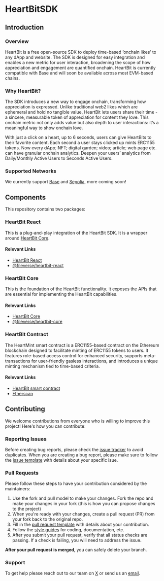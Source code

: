 # HeartBitSDK

## Introduction

### Overview

HeartBit is a free open-source SDK to deploy time-based ‘onchain likes’ to any dApp and website. The SDK is designed for easy integration and enables a new metric for user interaction, broadening the scope of how appreciation and engagement are quantified onchain. HeartBit is currently compatible with Base and will soon be available across most EVM-based chains.

### Why HeartBit?

The SDK introduces a new way to engage onchain, transforming how appreciation is expressed. Unlike traditional web2 likes which are ephemeral and hold no tangible value, HeartBit lets users share their time - a sincere, measurable token of appreciation for content they love. This onchain metric not only adds value but also depth to user interactions: it’s a meaningful way to show onchain love.

With just a click on a heart, up to 6 seconds, users can give HeartBits to their favorite content. Each second a user stays clicked up mints ERC1155 tokens. Now every dApp; NFT; digital garden; video; article; web page etc. can have granular onchain analytics. Deepen your users’ analytics from Daily/Monthly Active Users to Seconds Active Users.

### Supported Networks

We currently support [Base](https://chainlist.org/chain/8453) and [Sepolia](https://chainlist.org/chain/58008), more coming soon!

## Components

This repository contains two packages:

### HeartBit React

This is a plug-and-play integration of the HeartBit SDK. It is a wrapper around [HeartBit Core](https://github.com/fileverse/HeartBitSDK/tree/main/packages/heartbit-core).

#### Relevant Links

- [HeartBit React](https://github.com/fileverse/HeartBitSDK/tree/main/packages/heartbit-react)
- [@fileverse/heartbit-react](https://www.npmjs.com/package/@fileverse/heartbit-react)

### HeartBit Core

This is the foundation of the HeartBit functionality. It exposes the APIs that are essential for implementing the HeartBit capabilities.

#### Relevant Links

- [HeartBit Core](https://github.com/fileverse/HeartBitSDK/tree/main/packages/heartbit-core)
- [@fileverse/heartbit-core](https://www.npmjs.com/package/@fileverse/heartbit-core)

### HeartBit Contract

The HeartMint smart contract is a ERC1155-based contract on the Ethereum blockchain designed to facilitate minting of ERC1155 tokens to users. It features role-based access control for enhanced security, supports meta-transactions for user-friendly gasless interactions, and introduces a unique minting mechanism tied to time-based criteria.

#### Relevant Links

- [HeartBit smart contract](https://github.com/fileverse/fileverse-smartcontracts-v2/blob/feat/base/contracts/heartbit.sol)
- [Etherscan](https://github.com/fileverse/HeartBitSDK/tree/main/packages/heartbit-core)

## Contributing

We welcome contributions from everyone who is willing to improve this project! Here's how you can contribute:

### Reporting Issues

Before creating bug reports, please check the [issue tracker](https://github.com/fileverse/HeartBitSDK/issues) to avoid duplicates. When you are creating a bug report, please make sure to follow the [issue template](LINK_TO_ISSUE_TEMPLATE) with details about your specific isue.

### Pull Requests

Please follow these steps to have your contribution considered by the maintainers:

1. Use the fork and pull model to make your changes. Fork the repo and make your changes in your fork (this is how you can propose changes to the project)
2. When you're ready with your changes, create a pull request (PR) from your fork back to the original repo.
3. Fill in the [pull request template](LINK_TO_PULL_REQUEST_TEMPLATE) with details about your contribution.
4. Follow the [style guides](LINK_TO_CODING_CONVENTIONS) for coding, documentation, etc.
5. After you submit your pull request, verify that all status checks are passing. If a check is failing, you will need to address the issue.

**After your pull request is merged**, you can safely delete your branch.

### Support

To get help please reach out to our team on [X](https://x.com/fileverse) or send us an [email](mailto:hello@fileverse.io?subject=[Help]HeartBitSDK).
